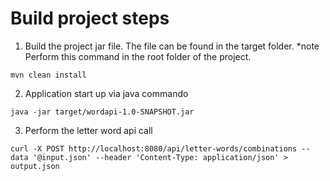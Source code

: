 # Build project steps

1. Build the project jar file. The file can be found in the target folder. *note Perform this command in the root folder
   of the project.

`mvn clean install`

2. Application start up via java commando

`java -jar target/wordapi-1.0-SNAPSHOT.jar`

3. Perform the letter word api call

`curl -X POST http://localhost:8080/api/letter-words/combinations --data '@input.json' --header 'Content-Type: application/json' > output.json`

